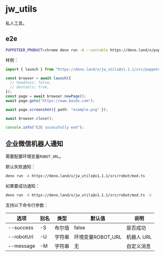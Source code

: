 # jw_utils

私人工具。

## e2e

```bash
PUPPETEER_PRODUCT=chrome deno run -A --unstable https://deno.land/x/puppeteer@16.2.0/install.ts
```

样例：

```ts
import { launch } from "https://deno.land/x/jw_utils@v1.1.1/src/puppeteer/mod.ts";

const browser = await launch({
  // headless: false,
  // devtools: true,
});
const page = await browser.newPage();
await page.goto("https://www.baidu.com");

await page.screenshot({ path: "example.png" });

await browser.close();

console.info("E2E sucessfully end");
```

## 企业微信机器人通知

需要配置环境变量`ROBOT_URL`。

默认失败通知：

```bash
deno run -A https://deno.land/x/jw_utils@v1.1.1/src/robot/mod.ts
```

如果要成功通知：

```bash
deno run -A https://deno.land/x/jw_utils@v1.1.1/src/robot/mod.ts -S
```

支持以下命令行参数：

| 选项       | 别名 | 类型   | 默认值            | 说明       |
| ---------- | ---- | ------ | ----------------- | ---------- |
| --success  | -S   | 布尔值 | false             | 是否成功   |
| --robotUrl | -U   | 字符串 | 环境变量ROBOT_URL | 机器人 URL |
| --message  | -M   | 字符串 | 无                | 自定义消息 |
